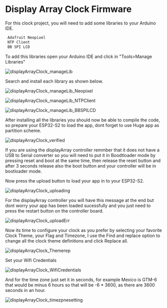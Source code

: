 # Display Array Clock Firmware

For this clock project, you will need to add some libraries to your Arduino IDE. 

```c++
 Adafruit Neopixel
 NTP Client
 BB SPI LCD
 ```
 
 To add this libraries open your Arduino IDE and click in "Tools>Manage Libraries"

![displayArrayClock_manageLib](https://savageelectronics.com/wp-content/uploads/2022/01/Arduino_manageLib.png)

Search and install each library as shown below.

![displayArrayClock_manageLib_Neopixel](https://savageelectronics.com/wp-content/uploads/2022/01/Arduino_neoPixel.png)

![displayArrayClock_manageLib_NTPClient](https://savageelectronics.com/wp-content/uploads/2022/01/Arduino_ntpClient.png)

![displayArrayClock_manageLib_BBSPILCD](https://savageelectronics.com/wp-content/uploads/2022/01/Arduino_bbSPILCD.png)

After installing all the libraries you should now be able to compile the code, so prepare your ESP32-S2 to load the app, dont forget to use Huge app as partition scheme.

![displayArrayClock_verified](https://savageelectronics.com/wp-content/uploads/2022/01/displayArray_Verified.png)

If you are using the displayArray controller remmber that it does not have a USB to Serial converter so you will need to put it in Boodtloader mode by pressing reset and boot at the same time, then release the reset button and after 3 seconds release also the boot button and your controller will be in bootloader mode. 

Now press the upload button to load your app in to your ESP32-S2.

![displayArrayClock_uploading](https://savageelectronics.com/wp-content/uploads/2022/01/Arduino_Uploading.png)

For the displayArray controller you will have this message at the end but dont worry your app has been loaded sucessfully and you just need to press the restart button on the controller board. 

![displayArrayClock_uploadErr](https://savageelectronics.com/wp-content/uploads/2022/01/Arduino_UploadErr.png)

Now its time to configure your clock as you prefer by selecting your favorite Clock Theme, your Flag and Timezone, I use the Find and replace option to change all the clock theme definitions and click Replace all.

![displayArrayClock_Themerep](https://savageelectronics.com/wp-content/uploads/2022/01/Arduino_displayArray_Theme.png)

Set your Wifi Credentials

![displayArrayClock_WifiCredentials](https://savageelectronics.com/wp-content/uploads/2022/01/Arduino_displayArray_Credentials.png)

And for the time zone just set it in seconds, for example Mexico is GTM-6 that would be minus 6 hours so that will be -6 * 3600, as there are 3600 seconds in an hour. 

![displayArrayClock_timezpnesetting](https://savageelectronics.com/wp-content/uploads/2022/01/Arduino_displayArray_Timezone.png)








